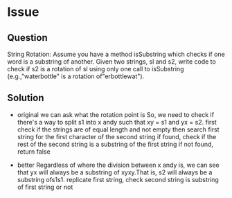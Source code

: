 # Issue

## Question

String Rotation: Assume you have a method isSubstring which checks if one word is a substring of another. Given two strings, sl and s2, write code to check if s2 is a rotation of sl using only one call to isSubstring (e.g.,"waterbottle" is a rotation of"erbottlewat").

## Solution

- original
  we can ask what the rotation point is
  So, we need to check if there's a way to split s1 into x andy such that xy = s1 and yx = s2.
  first check if the strings are of equal length and not empty
  then search first string for the first character of the second string
  if found, check if the rest of the second string is a substring of the first string
  if not found, return false

- better
  Regardless of where the division between x andy is, we can see that yx will always be a substring of xyxy.That is, s2 will always be a substring ofs1s1.
  replicate first string, check second string is substring of first string or not
